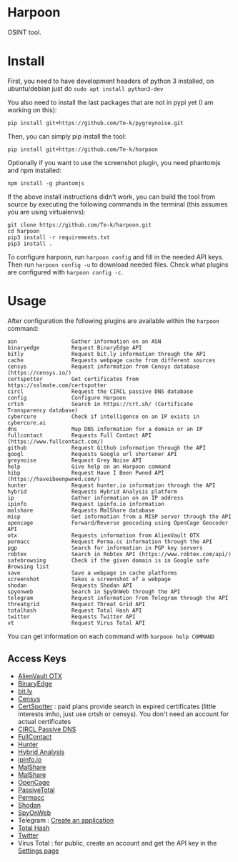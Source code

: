 # Harpoon

OSINT tool.

# Install

First, you need to have development headers of python 3 installed, on ubuntu/debian just do `sudo apt install python3-dev`

You also need to install the last packages that are not in pypi yet (I am working on this):
```
pip install git+https://github.com/Te-k/pygreynoise.git
```

Then, you can simply pip install the tool:

```
pip install git+https://github.com/Te-k/harpoon
```

Optionally if you want to use the screenshot plugin, you need phantomjs and npm installed:

```
npm install -g phantomjs
```

If the above install instructions didn't work, you can build the tool from source by executing the following commands in the terminal (this assumes you are using virtualenvs):

```
git clone https://github.com/Te-k/harpoon.git
cd harpoon
pip3 install -r requirements.txt
pip3 install .
```

To configure harpoon, run ```harpoon config``` and fill in the needed API keys. Then run ```harpoon config -u``` to download needed files. Check what plugins are configured with ```harpoon config -c```.

# Usage

After configuration the following plugins are available within the ```harpoon``` command:

```
asn                 Gather information on an ASN
binaryedge          Request BinaryEdge API
bitly               Request bit.ly information through the API
cache               Requests webpage cache from different sources
censys              Request information from Censys database (https://censys.io/)
certspotter         Get certificates from https://sslmate.com/certspotter
circl               Request the CIRCL passive DNS database
config              Configure Harpoon
crtsh               Search in https://crt.sh/ (Certificate Transparency database)
cybercure           Check if intelligence on an IP exists in cybercure.ai
dns                 Map DNS information for a domain or an IP
fullcontact         Requests Full Contact API (https://www.fullcontact.com/)
github              Request Github information through the API
googl               Requests Google url shortener API
greynoise           Request Grey Noise API
help                Give help on an Harpoon command
hibp                Request Have I Been Pwned API (https://haveibeenpwned.com/)
hunter              Request hunter.io information through the API
hybrid              Requests Hybrid Analysis platform
ip                  Gather information on an IP address
ipinfo              Request ipinfo.io information
malshare            Requests MalShare database
misp                Get information from a MISP server through the API
opencage            Forward/Reverse geocoding using OpenCage Geocoder API
otx                 Requests information from AlienVault OTX
permacc             Request Perma.cc information through the API
pgp                 Search for information in PGP key servers
robtex              Search in Robtex API (https://www.robtex.com/api/)
safebrowsing        Check if the given domain is in Google safe Browsing list
save                Save a webpage in cache platforms
screenshot          Takes a screenshot of a webpage
shodan              Requests Shodan API
spyonweb            Search in SpyOnWeb through the API
telegram            Request information from Telegram through the API
threatgrid          Request Threat Grid API
totalhash           Request Total Hash API
twitter             Requests Twitter API
vt                  Request Virus Total API
```

You can get information on each command with `harpoon help COMMAND`

## Access Keys

* [AlienVault OTX](https://otx.alienvault.com/)
* [BinaryEdge](https://www.binaryedge.io/)
* [bit.ly](https://bitly.com/a/sign_up)
* [Censys](https://censys.io/register)
* [CertSpotter](https://sslmate.com/certspotter/pricing) : paid plans provide search in expired certificates (little interests imho, just use crtsh or censys). You don't need an account for actual certificates
* [CIRCL Passive DNS](https://www.circl.lu/services/passive-dns/)
* [FullContact](https://dashboard.fullcontact.com/register)
* [Hunter](https://hunter.io/users/sign_up)
* [Hybrid Analysis](https://www.hybrid-analysis.com/apikeys/info)
* [ipinfo.io](https://ipinfo.io/)
* [MalShare](https://malshare.com/register.php)
* [MalShare](https://malshare.com/register.php)
* [OpenCage](https://opencagedata.com/)
* [PassiveTotal](https://community.riskiq.com/registration)
* [Permacc](https://perma.cc/)
* [Shodan](https://account.shodan.io/register)
* [SpyOnWeb](https://api.spyonweb.com/)
* Telegram : [Create an application](https://core.telegram.org/api/obtaining_api_id)
* [Total Hash](https://totalhash.cymru.com/contact-us/)
* [Twitter](https://developer.twitter.com/en/docs/ads/general/guides/getting-started)
* Virus Total : for public, create an account and get the API key in the [Settings page](https://www.virustotal.com/#/settings/apikey)

